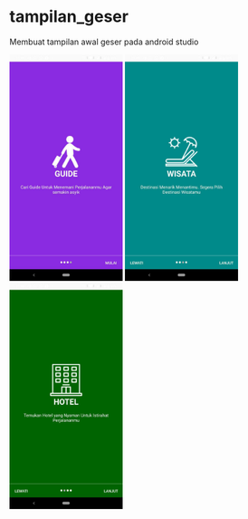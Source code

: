 # tampilan_geser
Membuat tampilan awal geser pada android studio

<img src="screen/photo_2019-11-13_23-42-35.jpg" width="200px" >
<img src="screen/photo_2019-11-13_23-42-52.jpg" width="200px"> 
<img src="screen/photo_2019-11-13_23-42-57.jpg" width="200px"> 
